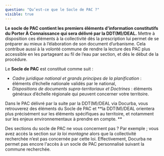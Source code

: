 ```yaml
---
question: "Qu’est-ce que le Socle de PAC ?"
visible: true
---
```


**Le socle de PAC contient les premiers éléments d'information constitutifs du Porter À Connaissance qui sera délivré par la DDT(M)/DEAL.**
Mettre à disposition ces éléments à la collectivité dès la prescription lui permet de se préparer au mieux à l’élaboration de son document d’urbanisme. Cela contribue aussi à la volonté commune de rendre la lecture des PAC plus accessible en les partageant au fil de l’eau par section, et dès le début de la procédure. 

Le **Socle de PAC** est constitué comme suit : 
- _Cadre juridique national et grands principes de la planification_ : éléments d’échelle nationale validés par le national, 
- _Dispositions de documents supra-territoriaux et Doctrines_ : éléments généraux d’échelle régionale qui peuvent concerner votre territoire. 

 
Dans le PAC délivré par la suite par la DDT(M)/DEAL via Docurba, vous retrouverez des éléments du Socle de PAC et **la DDT(M)/DEAL orientera plus précisément sur les éléments spécifiques au territoire, et notamment sur les enjeux environnementaux à prendre en compte. **

Des sections du socle de PAC ne vous concernent pas ? Par exemple ; vous avez accès la section sur _la loi montagne_ alors que la collectivité recherchée n’est pas concernée par cette loi. Effectivement, Docurba ne permet pas encore l'accès à un socle de PAC personnalisé suivant la commune recherchée.
